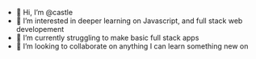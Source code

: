 - 👋 Hi, I’m @castle
- 👀 I’m interested in deeper learning on Javascript, and full stack web developement
- 🌱 I’m currently struggling to make basic full stack apps
- 💞️ I’m looking to collaborate on anything I can learn something new on

<!---
castle88/castle88 is a ✨ special ✨ repository because its `README.md` (this file) appears on your GitHub profile.
You can click the Preview link to take a look at your changes.
--->
